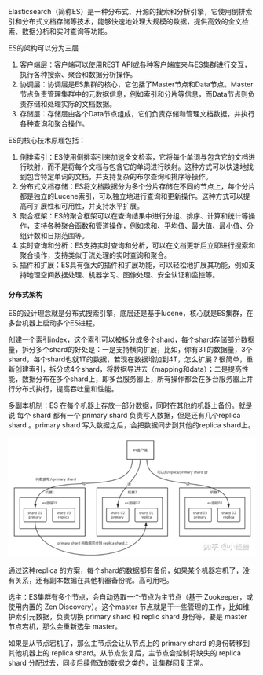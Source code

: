 Elasticsearch（简称ES）是一种分布式、开源的搜索和分析引擎，它使用倒排索引和分布式文档存储等技术，能够快速地处理大规模的数据，提供高效的全文检索、数据分析和实时查询等功能。



ES的架构可以分为三层：

1. 客户端层：客户端可以使用REST API或各种客户端库来与ES集群进行交互，执行各种搜索、聚合和数据分析操作。
2. 协调层：协调层是ES集群的核心，它包括了Master节点和Data节点。Master节点负责管理集群中的元数据信息，例如索引和分片等信息，而Data节点则负责存储和处理实际的文档数据。
3. 存储层：存储层由各个Data节点组成，它们负责存储和管理文档数据，并执行各种查询和聚合操作。



ES的核心技术原理包括：

1. 倒排索引：ES使用倒排索引来加速全文检索，它将每个单词与包含它的文档进行映射，而不是将每个文档与包含它的单词进行映射。这种方式可以快速地找到包含特定单词的文档，并支持复杂的布尔查询和排序等操作。
2. 分布式文档存储：ES将文档数据分为多个分片存储在不同的节点上，每个分片都是独立的Lucene索引，可以独立地进行查询和更新操作。这种方式可以提高可扩展性和可用性，并支持水平扩展。
3. 聚合框架：ES的聚合框架可以在查询结果中进行分组、排序、计算和统计等操作，支持各种聚合函数和管道操作，例如求和、平均值、最大值、最小值、分组计数和日期范围等。
4. 实时查询和分析：ES支持实时查询和分析，可以在文档更新后立即进行搜索和聚合操作，支持类似于流处理的实时查询和聚合。
5. 插件和扩展：ES具有强大的插件和扩展功能，可以轻松地扩展其功能，例如支持地理空间数据处理、机器学习、图像处理、安全认证和监控等。





#### 分布式架构

ES的设计理念就是分布式搜索引擎，底层还是基于lucene，核心就是ES集群，在多台机器上启动多个ES进程。

创建一个索引index，这个索引可以被拆分成多个shard，每个shard存储部分数据量，拆分多个shard的好处是：一是支持横向扩展，比如，你有3T的数据量，3个shard，每个shard也就1T的数据，若现在数据增加到4T，怎么扩展？很简单，重新创建索引，拆分成4个shard，将数据导进去（mapping和data）；二是提高性能，数据分布在多个shard上，即多台服务器上，所有操作都会在多台服务器上并行分布式执行，提高吞吐量和性能。

多副本机制：ES 在每个机器上存放一部分数据，同时在其他的机器上备份。就是说 每个 shard 都有一个 primary shard 负责写入数据，但是还有几个replica shard 。primary shard 写入数据之后，会把数据同步到其他的replica shard上。

![img](assets/es.jpg)

通过这种replica 的方案，每个shard的数据都有备份，如果某个机器宕机了，没有关系，还有副本数据在其他机器备份呢。高可用吧。



选主：ES集群有多个节点，会自动选取一个节点为主节点（基于 Zookeeper，或使用内置的  Zen Discovery）。这个master 节点就是干一些管理的工作，比如维护索引元数据，负责切换 primary shard 和 replic shard 身份等，要是 master 节点宕机，那么会重新选举 master。

如果是从节点宕机了，那么主节点会让从节点上的 primary shard 的身份转移到其他机器上的 replica shard。从节点恢复后，主节点会控制将缺失的 replica shard 分配过去，同步后续修改的数据之类的，让集群回复正常。

